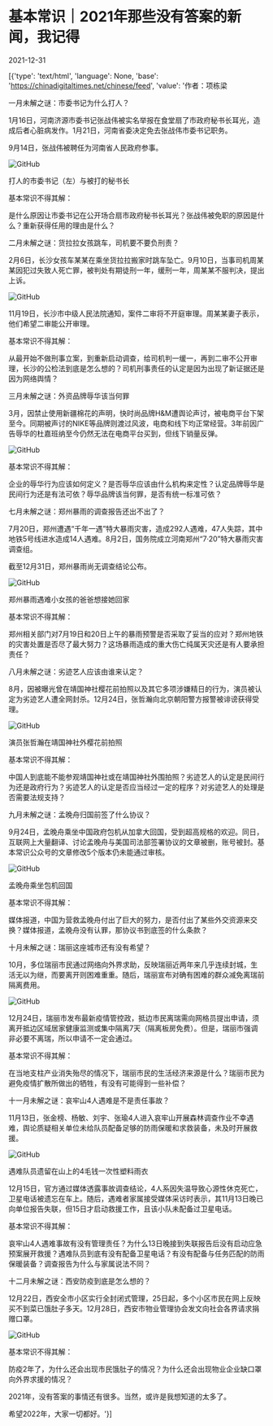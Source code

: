 # 基本常识｜2021年那些没有答案的新闻，我记得

2021-12-31

[{'type': 'text/html', 'language': None, 'base': 'https://chinadigitaltimes.net/chinese/feed', 'value': '作者：项栋梁

一月未解之谜：市委书记为什么打人？

1月16日，河南济源市委书记张战伟被实名举报在食堂扇了市政府秘书长耳光，造成后者心脏病发作。1月21日，河南省委决定免去张战伟市委书记职务。

9月14日，张战伟被聘任为河南省人民政府参事。

![GitHub](https://chinadigitaltimes.net/chinese/files/2021/12/post-675290-61cf5feaa11f8.)

打人的市委书记（左）与被打的秘书长

基本常识不得其解：

是什么原因让市委书记在公开场合扇市政府秘书长耳光？张战伟被免职的原因是什么？重新获得任用的理由是什么？

二月未解之谜：货拉拉女孩跳车，司机要不要负刑责？

2月6日，长沙女孩车某某在乘坐货拉拉搬家时跳车坠亡。9月10日，当事司机周某某因犯过失致人死亡罪，被判处有期徒刑一年，缓刑一年，周某某不服判决，提出上诉。

![GitHub](https://chinadigitaltimes.net/chinese/files/2021/12/post-675290-61cf5feabc78a.png)

11月19日，长沙市中级人民法院通知，案件二审将不开庭审理。周某某妻子表示，他们希望二审能公开审理。

基本常识不得其解：

从最开始不做刑事立案，到重新启动调查，给司机判一缓一，再到二审不公开审理，长沙的公检法到底是怎么想的？司机刑事责任的认定是因为出现了新证据还是因为网络舆情？

三月未解之谜：外资品牌辱华该当何罪

3月，因禁止使用新疆棉花的声明，快时尚品牌H&amp;M遭舆论声讨，被电商平台下架至今。同期被声讨的NIKE等品牌则渡过风波，电商和线下均正常经营。3年前因广告辱华的杜嘉班纳至今仍然无法在电商平台买到，但线下销量反弹。

![GitHub](https://chinadigitaltimes.net/chinese/files/2021/12/post-675290-61cf5feaccf1b.png)

基本常识不得其解：

企业的辱华行为应该如何定义？是否辱华应该由什么机构来定性？认定品牌辱华是民间行为还是有法可依？辱华品牌该当何罪，是否有统一标准可依？

七月未解之谜：郑州暴雨的调查报告还出不出了？

7月20日，郑州遭遇“千年一遇”特大暴雨灾害，造成292人遇难，47人失踪，其中地铁5号线进水造成14人遇难。8月2日，国务院成立河南郑州“7·20”特大暴雨灾害调查组。

截至12月31日，郑州暴雨尚无调查结论公布。

![GitHub](https://chinadigitaltimes.net/chinese/files/2021/12/post-675290-61cf5feae032b.png)

郑州暴雨遇难小女孩的爸爸想接她回家

基本常识不得其解：

郑州相关部门对7月19日和20日上午的暴雨预警是否采取了妥当的应对？郑州地铁的灾害处置是否尽了最大努力？这场暴雨造成的重大伤亡纯属天灾还是有人要承担责任？

八月未解之谜：劣迹艺人应该由谁来认定？

8月，因被曝光曾在靖国神社樱花前拍照以及其它多项涉嫌精日的行为，演员被认定为劣迹艺人遭全网封杀。12月24日，张哲瀚向北京朝阳警方报警被诽谤获得受理。

![GitHub](https://chinadigitaltimes.net/chinese/files/2021/12/post-675290-61cf5feb07429.png)

演员张哲瀚在靖国神社外樱花前拍照

基本常识不得其解：

中国人到底能不能参观靖国神社或在靖国神社外围拍照？劣迹艺人的认定是民间行为还是政府行为？劣迹艺人的认定是否应当经过一定的程序？对劣迹艺人的处理是否需要法规支持？

九月未解之谜：孟晚舟归国前签了什么协议？

9月24日，孟晚舟乘坐中国政府包机从加拿大回国，受到超高规格的欢迎。同日，互联网上大量翻译、讨论孟晚舟与美国司法部签署协议的文章被删，账号被封。基本常识公众号的文章修改5个版本仍未能通过审核。

![GitHub](https://chinadigitaltimes.net/chinese/files/2021/12/post-675290-61cf5feb100b6.)

孟晚舟乘坐包机回国

基本常识不得其解：

媒体报道，中国为营救孟晚舟付出了巨大的努力，是否付出了某些外交资源来交换？媒体报道，孟晚舟没有认罪，那协议书到底签的什么条款？

十月未解之谜：瑞丽这座城市还有没有希望？

10月，多位瑞丽市民通过网络向外界求助，反映瑞丽近两年来几乎连续封城，生活无以为继，而要离开则困难重重。随后，瑞丽宣布对确有困难的群众减免离瑞前隔离费用。

![GitHub](https://chinadigitaltimes.net/chinese/files/2021/12/post-675290-61cf5feb2d536.png)

12月24日，瑞丽市发布最新疫情管控政，抵边市民离瑞需向网格员提出申请，须离开抵边区域居家健康监测或集中隔离7天（隔离板房免费）。但是，瑞丽市强调非必要不离瑞，所以申请不一定会通过。

基本常识不得其解：

在当地支柱产业消失殆尽的情况下，瑞丽市民的生活经济来源是什么？瑞丽市民为避免疫情扩散所做出的牺牲，有没有可能得到一些补偿？

十一月未解之谜：哀牢山4人遇难是不是责任事故？

11月13日，张金榜、杨敏、刘宇、张瑜4人进入哀牢山开展森林调查作业不幸遇难，舆论质疑相关单位未给队员配备足够的防雨保暖和求救装备，未及时开展救援。

![GitHub](https://chinadigitaltimes.net/chinese/files/2021/12/post-675290-61cf5feb3819c.)

遇难队员遗留在山上的4毛钱一次性塑料雨衣

12月15日，官方通过媒体透露事故调查结论，4人系因失温导致心源性休克死亡，卫星电话被遗忘在车上。随后，遇难者家属接受媒体采访时表示，其11月13日晚已向单位报告失联，但15日才启动救援工作，且该小队未配备过卫星电话。

基本常识不得其解：

哀牢山4人遇难事故有没有管理责任？为什么13日晚接到失联报告后没有启动应急预案展开救援？遇难队员到底有没有配备卫星电话？有没有配备与任务匹配的防雨保暖装备？调查报告为什么与家属说法不同？

十二月未解之谜：西安防疫到底是怎么想的？

12月22日，西安全市小区实行全封闭式管理，25日起，多个小区市民在网上反映买不到菜已饿肚子多天。12月28日，西安市物业管理协会发文向社会各界请求捐赠口罩。

![GitHub](https://chinadigitaltimes.net/chinese/files/2021/12/post-675290-61cf5feb5174b.png)

基本常识不得其解：

防疫2年了，为什么还会出现市民饿肚子的情况？为什么还会出现物业企业缺口罩向外界求援的情况？

2021年，没有答案的事情还有很多。当然，或许是我想知道的太多了。

希望2022年，大家一切都好。'}]